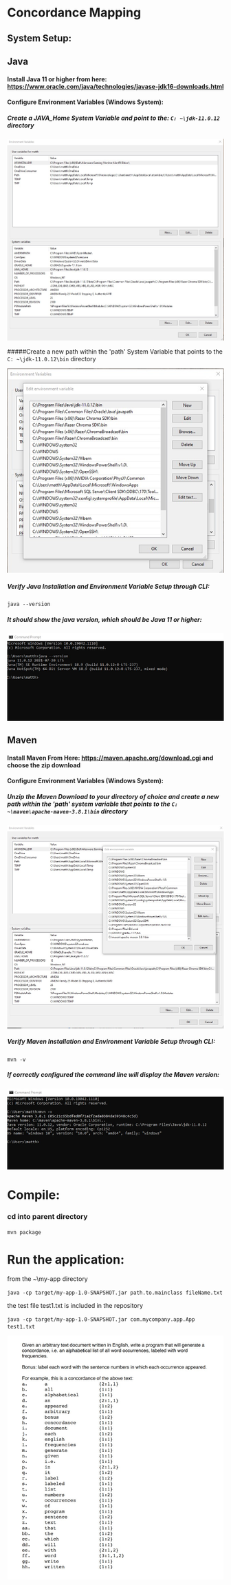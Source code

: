 # Concordance Mapping
## System Setup: 
## Java
#### Install Java 11 or higher from here: https://www.oracle.com/java/technologies/javase-jdk16-downloads.html
#### Configure Environment Variables (Windows System): 
##### Create a JAVA_Home System Variable and point to the: `C: ~\jdk-11.0.12` directory

<img src = "pictures/JAVA_HOME.jpeg"/>

#####Create a new path within the 'path' System Variable that points to the `C: ~\jdk-11.0.12\bin` directory

<img src = "pictures/javaEnvironmentPathToBin.jpg"/>

##### Verify Java Installation and Environment Variable Setup through CLI:
`java --version`
##### It should show the java version, which should be Java 11 or higher: 
<img src = "pictures/javaVersion.jpg" />

## Maven
#### Install Maven From Here: https://maven.apache.org/download.cgi and choose the zip download
#### Configure Environment Variables (Windows System): 
##### Unzip the Maven Download to your directory of choice and create a new path within the 'path' system variable that points to the `C: ~\maven\apache-maven-3.8.1\bin` directory 

<img src = "pictures/mavenEnvVariable.jpg"/>

##### Verify Maven Installation and Environment Variable Setup through CLI:

`mvn -v`

##### If correctly configured the command line will display the Maven version:

<img src = "pictures/mvnVerfification.jpg"/>

# Compile:
### cd into parent directory
`mvn package`

# Run the application:
from the ~\my-app directory

`java -cp target/my-app-1.0-SNAPSHOT.jar path.to.mainclass fileName.txt`

the test file test1.txt is included in the repository 

`java -cp target/my-app-1.0-SNAPSHOT.jar com.mycompany.app.App test1.txt`

<img src = "pictures/concordance.jpg"/>




